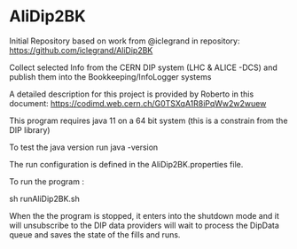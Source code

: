 # AliDip2BK

Initial Repository based on work from @iclegrand in repository: https://github.com/iclegrand/AliDip2BK 

Collect selected Info from the CERN DIP system (LHC &amp; ALICE -DCS) and publish  them into the Bookkeeping/InfoLogger systems

A detailed description for this project is provided by Roberto in this document:
https://codimd.web.cern.ch/G0TSXqA1R8iPqWw2w2wuew
 

This program requires java 11 on a 64 bit system
(this is a constrain from the DIP library)

To test the java version run 
java -version 

The run configuration is defined in the AliDip2BK.properties file.

To run the program :

sh runAliDip2BK.sh 

When the the program is stopped, it  enters into the shutdown mode and it will 
unsubscribe  to the DIP data providers will wait to process the DipData queue 
and saves the state of the fills and runs. 

